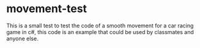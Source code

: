 # movement-test
This is a small test to test the code of a smooth movement for a car racing game in c#, this code is an example that could be used by classmates and anyone else.
